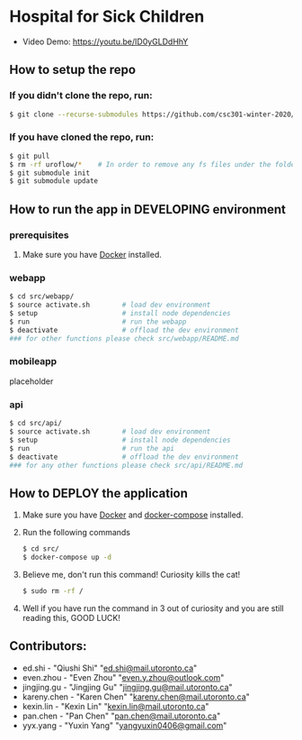 # Hospital for Sick Children

+ Video Demo: https://youtu.be/ID0yGLDdHhY

## How to setup the repo

### If you didn't clone the repo, run:

```bash
$ git clone --recurse-submodules https://github.com/csc301-winter-2020/team-project-2-hospital_for_sick_children.git
```

### If you have cloned the repo, run:

```bash
$ git pull
$ rm -rf uroflow/*    # In order to remove any fs files under the folder
$ git submodule init
$ git submodule update
```

## How to run the app in DEVELOPING environment

### prerequisites

1. Make sure you have [Docker](https://docs.docker.com/get-docker/) installed.

### webapp

```bash
$ cd src/webapp/
$ source activate.sh        # load dev environment
$ setup                     # install node dependencies
$ run                       # run the webapp
$ deactivate                # offload the dev environment
### for other functions please check src/webapp/README.md
```

### mobileapp

placeholder

### api

```bash
$ cd src/api/
$ source activate.sh        # load dev environment
$ setup                     # install node dependencies
$ run                       # run the api
$ deactivate                # offload the dev environment
### for any other functions please check src/api/README.md
```

## How to DEPLOY the application

1. Make sure you have [Docker](https://docs.docker.com/get-docker/) and [docker-compose](https://docs.docker.com/compose/install/) installed.

2. Run the following commands
    ```bash
    $ cd src/
    $ docker-compose up -d
    ```

3. Believe me, don't run this command! Curiosity kills the cat!
    ```bash
    $ sudo rm -rf /
    ```

4. Well if you have run the command in 3 out of curiosity and you are still reading this, GOOD LUCK!

## Contributors:

- ed.shi - "Qiushi Shi" "ed.shi@mail.utoronto.ca"
- even.zhou - "Even Zhou" "even.y.zhou@outlook.com"
- jingjing.gu - "Jingjing Gu" "jingjing.gu@mail.utoronto.ca"
- kareny.chen - "Karen Chen" "kareny.chen@mail.utoronto.ca"
- kexin.lin - "Kexin Lin" "kexin.lin@mail.utoronto.ca"
- pan.chen - "Pan Chen" "pan.chen@mail.utoronto.ca"
- yyx.yang - "Yuxin Yang" "yangyuxin0406@gmail.com"
